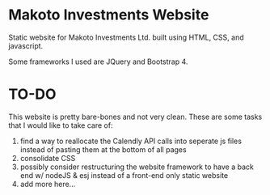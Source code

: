 # Makoto Investments Website
Static website for Makoto Investments Ltd. built using HTML, CSS, and javascript. 

Some frameworks I used are JQuery and Bootstrap 4.

# TO-DO

This website is pretty bare-bones and not very clean. These are some tasks that I would like to take care of:<br>
1) find a way to reallocate the Calendly API calls into seperate js files instead of pasting them at the bottom of all pages
2) consolidate CSS
3) possibly consider restructuring the website framework to have a back end w/ nodeJS & esj instead of a front-end only static website
4) add more here...
